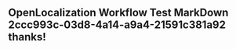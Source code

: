 <properties
ms.topic="hero-topic1"
ms.test1="hero-topic"
ms.test2="test"/>

## OpenLocalization Workflow Test MarkDown 2ccc993c-03d8-4a14-a9a4-21591c381a92 thanks!
